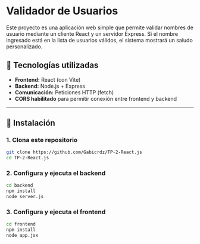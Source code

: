 # Validador de Usuarios

Este proyecto es una aplicación web simple que permite validar nombres de usuario mediante un cliente React y un servidor Express. Si el nombre ingresado está en la lista de usuarios válidos, el sistema mostrará un saludo personalizado.

## 🧩 Tecnologías utilizadas

- **Frontend:** React (con Vite)
- **Backend:** Node.js + Express
- **Comunicación:** Peticiones HTTP (fetch)
- **CORS habilitado** para permitir conexión entre frontend y backend

---

## 🚀 Instalación

### 1. Clona este repositorio

```bash
git clone https://github.com/Gabicrdz/TP-2-React.js
cd TP-2-React.js
```
### 2. Configura y ejecuta el backend
```bash
cd backend
npm install
node server.js
```
### 3. Configura y ejecuta el frontend
```bash
cd frontend
npm install
node app.jsx
```
